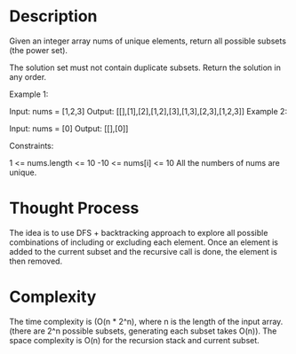 # Description

Given an integer array nums of unique elements, return all possible subsets (the power set).

The solution set must not contain duplicate subsets. Return the solution in any order.

 

Example 1:

Input: nums = [1,2,3]
Output: [[],[1],[2],[1,2],[3],[1,3],[2,3],[1,2,3]]
Example 2:

Input: nums = [0]
Output: [[],[0]]
 

Constraints:

1 <= nums.length <= 10
-10 <= nums[i] <= 10
All the numbers of nums are unique.

# Thought Process

The idea is to use DFS + backtracking approach to explore all possible combinations of including or excluding each element.
Once an element is added to the current subset and the recursive call is done, the element is then removed.

# Complexity

The time complexity is (O(n * 2^n), where n is the length of the input array. (there are 2^n possible subsets, generating each subset takes O(n)).
The space complexity is O(n) for the recursion stack and current subset.
